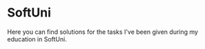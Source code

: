 # SoftUni

Here you can find solutions for the tasks I've been given during my education in SoftUni.
